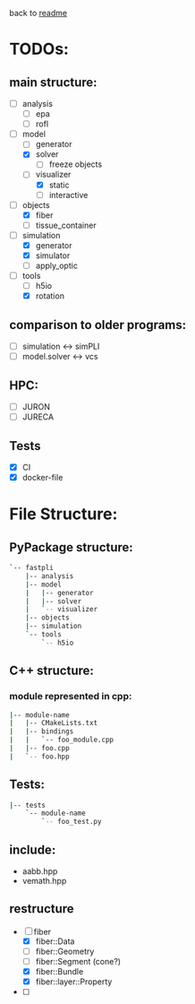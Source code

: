 
back to [readme](README.md)
# TODOs:
## main structure:
- [ ] analysis
  - [ ] epa
  - [ ] rofl
- [ ] model
  - [ ] generator
  - [x] solver
    - [ ] freeze objects
  - [ ] visualizer
    - [x] static
    - [ ] interactive
- [ ] objects
  - [x] fiber
  - [ ] tissue_container
- [ ] simulation
  - [x] generator
  - [x] simulator
  - [ ] apply_optic
- [ ] tools
  - [ ] h5io
  - [x] rotation
  
## comparison to older programs:
- [ ] simulation <-> simPLI
- [ ] model.solver <-> vcs

## HPC:
- [ ] JURON
- [ ] JURECA

## Tests
- [x] CI
- [x] docker-file

# File Structure:
## PyPackage structure:
```sh
`-- fastpli
    |-- analysis
    |-- model
    |   |-- generator
    |   |-- solver
    |   `-- visualizer
    |-- objects
    |-- simulation
    `-- tools
        `-- h5io
```

## C++ structure:
### module represented in cpp:
```sh
|-- module-name
|   |-- CMakeLists.txt
|   |-- bindings
|   |   `-- foo_module.cpp
|   |-- foo.cpp
|   `-- foo.hpp

```

## Tests:
```sh
|-- tests
    `-- module-name
        `-- foo_test.py
```

## include:
 - aabb.hpp
 - vemath.hpp

## restructure
 - [ ] fiber
   - [x] fiber::Data
   - [ ] fiber::Geometry
   - [ ] fiber::Segment (cone?)
   - [x] fiber::Bundle
   - [x] fiber::layer::Property
 - [ ] 
